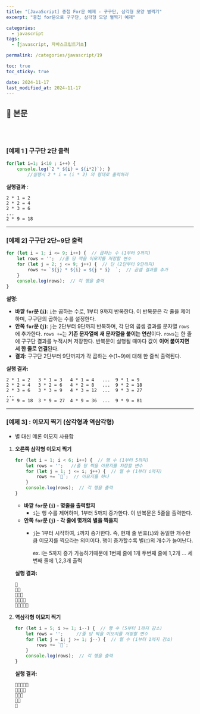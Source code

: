 ```yaml
---
title: "[JavaScript] 중첩 For문 예제 - 구구단, 삼각형 모양 별찍기"
excerpt: "중첩 for문으로 구구단, 삼각형 모양 별찍기 예제"

categories:
  - javascript
tags:
  - [javascript, 자바스크립트기초]

permalink: /categories/javascript/19

toc: true
toc_sticky: true

date: 2024-11-17
last_modified_at: 2024-11-17
---
```


## 🦥 본문

<br>
<br>


### **[예제 1 ]  구구단 2단 출력**

```jsx
for(let i=1; i<10 ; i++) {
    console.log(`2 * ${i} = ${i*2}`); }  
	    //실행시 2 * i = (i * 2) 의 형태로 출력하라

```

**실행결과** :

```
2 * 1 = 2
2 * 2 = 4
2 * 3 = 6
...
2 * 9 = 18
```

---


### **[예제 2] 구구단 2단~9단 출력**

```jsx
for (let i = 1; i <= 9; i++) {  // 곱하는 수 (1부터 9까지)
    let rows = '';  //줄 당 찍을 이모지를 저장할 변수
    for (let j = 2; j <= 9; j++) {  // 단 (2단부터 9단까지)
        rows += `${j} * ${i} = ${j * i}  `;  // 곱셈 결과를 추가
    }
    console.log(rows);  // 각 행을 출력
}
```

**설명**:

- **바깥 `for`문 (`i`)**: `i`는 곱하는 수로, 1부터 9까지 반복한다. 이 반복문은 각 줄을 제어하며, 구구단의 곱하는 수를 설정한다.
- **안쪽 `for`문 (`j`)**: `j`는 2단부터 9단까지 반복하며, 각 단의 곱셈 결과를 문자열 `rows`에 추가한다. `rows +=`는 **기존 문자열에 새 문자열을 붙이는 연산**이다. `rows`는 한 줄에 구구단 결과를 누적시켜 저장한다.  반복문이 실행될 때마다 값이 **이어 붙여지면서 한 줄로 연결**된다.
- **결과**: 구구단 2단부터 9단까지가 각 곱하는 수(1~9)에 대해 한 줄씩 출력된다.

**실행 결과:**

```
2 * 1 = 2   3 * 1 = 3   4 * 1 = 4   ...  9 * 1 = 9
2 * 2 = 4   3 * 2 = 6   4 * 2 = 8   ...  9 * 2 = 18
2 * 3 = 6   3 * 3 = 9   4 * 3 = 12  ...  9 * 3 = 27
...
2 * 9 = 18  3 * 9 = 27  4 * 9 = 36  ...  9 * 9 = 81
```

---

### **[예제 3] : 이모지 찍기 (삼각형과 역삼각형)**

- 별 대신 메론 이모지 사용함
1. **오른쪽 삼각형 이모지 찍기**
    
    ```jsx
    for (let i = 1; i < 6; i++) {  // 행 수 (1부터 5까지)
        let rows = '';   //줄 당 찍을 이모지를 저장할 변수
        for (let j = 1; j <= i; j++) {  // 열 수 (1부터 i까지)
            rows += `🍈`;  // 이모지를 하나 
        }
        console.log(rows);  // 각 행을 출력
    }
    
    ```
    
    - **바깥 `for`문 (`i`) - 몇줄을 출력할지**
        - `i`는 행 수를 제어하며, 1부터 5까지 증가한다. 이 반복문은 5줄을 출력한다.
    - **안쪽 `for`문 (`j`) - 각 줄에 몇개의 별을 찍을지**
        - `j`는 1부터 시작하여,  `i`까지 증가한다. 
        즉, 현재 줄 번호(`i`)와 동일한 개수만큼 이모지를 찍으라는 의미이다. 행이 증가할수록 별(`🍈`)의 개수가 늘어난다.
            
             ex. i는 5까지 증가 가능하기때문에 1번째 줄에 1개 두번째 줄에 1,2개 …  세번째 줄에 1,2,3개 출력
            
    
    **실행 결과:**
    
    ```
    🍈
    🍈🍈
    🍈🍈🍈
    🍈🍈🍈🍈
    🍈🍈🍈🍈🍈
    ```
    
2. **역삼각형 이모지 찍기**
    
    ```jsx
    for (let i = 5; i >= 1; i--) {  // 행 수 (5부터 1까지 감소)
        let rows = '';     //줄 당 찍을 이모지를 저장할 변수
        for (let j = i; j >= 1; j--) {  // 열 수 (i부터 1까지 감소)
            rows += `🍈`;
        }
        console.log(rows);  // 각 행을 출력
    }
    
    ```
    
    **실행 결과:**
    
    ```
    🍈🍈🍈🍈🍈
    🍈🍈🍈🍈
    🍈🍈🍈
    🍈🍈
    🍈
    
    ```

<br>
<br>



